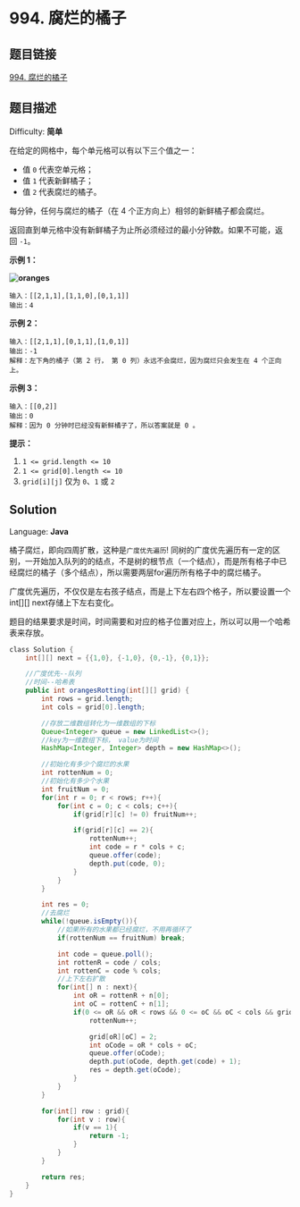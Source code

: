 # 994. 腐烂的橘子

## 题目链接

[994\. 腐烂的橘子](https://leetcode-cn.com/problems/rotting-oranges/)

## 题目描述

Difficulty: **简单**

在给定的网格中，每个单元格可以有以下三个值之一：

* 值 `0` 代表空单元格；
* 值 `1` 代表新鲜橘子；
* 值 `2` 代表腐烂的橘子。

每分钟，任何与腐烂的橘子（在 4 个正方向上）相邻的新鲜橘子都会腐烂。

返回直到单元格中没有新鲜橘子为止所必须经过的最小分钟数。如果不可能，返回 `-1`。

**示例 1：**

**![oranges](https://assets.leetcode-cn.com/aliyun-lc-upload/uploads/2019/02/16/oranges.png)**

```
输入：[[2,1,1],[1,1,0],[0,1,1]]
输出：4
```

**示例 2：**

```
输入：[[2,1,1],[0,1,1],[1,0,1]]
输出：-1
解释：左下角的橘子（第 2 行， 第 0 列）永远不会腐烂，因为腐烂只会发生在 4 个正向上。
```

**示例 3：**

```
输入：[[0,2]]
输出：0
解释：因为 0 分钟时已经没有新鲜橘子了，所以答案就是 0 。
```

**提示：**

1. `1 <= grid.length <= 10`
2. `1 <= grid[0].length <= 10`
3. `grid[i][j]` 仅为 `0`、`1` 或 `2`

## Solution

Language: **Java**

橘子腐烂，即向四周扩散，这种是`广度优先遍历`! 同树的广度优先遍历有一定的区别，一开始加入队列的的结点，不是树的根节点（一个结点），而是所有格子中已经腐烂的橘子（多个结点），所以需要两层for遍历所有格子中的腐烂橘子。

广度优先遍历，不仅仅是左右孩子结点，而是上下左右四个格子，所以要设置一个int[][] next存储上下左右变化。

题目的结果要求是时间，时间需要和对应的格子位置对应上，所以可以用一个哈希表来存放。

```java
​class Solution {
    int[][] next = {{1,0}, {-1,0}, {0,-1}, {0,1}};

    //广度优先--队列
    //时间--哈希表
    public int orangesRotting(int[][] grid) {
        int rows = grid.length;
        int cols = grid[0].length;

        //存放二维数组转化为一维数组的下标
        Queue<Integer> queue = new LinkedList<>();
        //key为一维数组下标， value为时间
        HashMap<Integer, Integer> depth = new HashMap<>();

        //初始化有多少个腐烂的水果
        int rottenNum = 0;
        //初始化有多少个水果
        int fruitNum = 0;
        for(int r = 0; r < rows; r++){
            for(int c = 0; c < cols; c++){
                if(grid[r][c] != 0) fruitNum++;

                if(grid[r][c] == 2){
                    rottenNum++;
                    int code = r * cols + c;
                    queue.offer(code);
                    depth.put(code, 0);
                }
            }
        }

        int res = 0;
        //去腐烂
        while(!queue.isEmpty()){
            //如果所有的水果都已经腐烂，不用再循环了
            if(rottenNum == fruitNum) break;

            int code = queue.poll();
            int rottenR = code / cols;
            int rottenC = code % cols;
            //上下左右扩散
            for(int[] n : next){
                int oR = rottenR + n[0];
                int oC = rottenC + n[1];
                if(0 <= oR && oR < rows && 0 <= oC && oC < cols && grid[oR][oC] == 1){
                    rottenNum++;

                    grid[oR][oC] = 2;
                    int oCode = oR * cols + oC;
                    queue.offer(oCode);
                    depth.put(oCode, depth.get(code) + 1);
                    res = depth.get(oCode);
                }
            }
        }

        for(int[] row : grid){
            for(int v : row){
                if(v == 1){
                    return -1;
                }
            }
        }

        return res;
    }
}
```